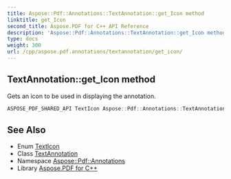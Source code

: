 ```yaml
---
title: Aspose::Pdf::Annotations::TextAnnotation::get_Icon method
linktitle: get_Icon
second_title: Aspose.PDF for C++ API Reference
description: 'Aspose::Pdf::Annotations::TextAnnotation::get_Icon method. Gets an icon to be used in displaying the annotation in C++.'
type: docs
weight: 300
url: /cpp/aspose.pdf.annotations/textannotation/get_icon/
---
```

## TextAnnotation::get_Icon method


Gets an icon to be used in displaying the annotation.

```cpp
ASPOSE_PDF_SHARED_API TextIcon Aspose::Pdf::Annotations::TextAnnotation::get_Icon()
```

## See Also

* Enum [TextIcon](../../texticon/)
* Class [TextAnnotation](../)
* Namespace [Aspose::Pdf::Annotations](../../)
* Library [Aspose.PDF for C++](../../../)
